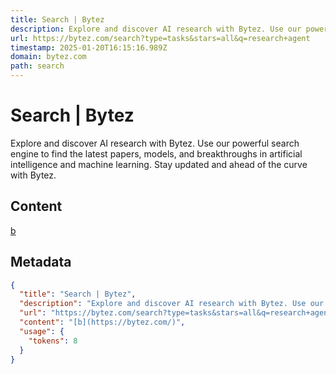 ```yaml
---
title: Search | Bytez
description: Explore and discover AI research with Bytez. Use our powerful search engine to find the latest papers, models, and breakthroughs in artificial intelligence and machine learning. Stay updated and ahead of the curve with Bytez.
url: https://bytez.com/search?type=tasks&stars=all&q=research+agent
timestamp: 2025-01-20T16:15:16.989Z
domain: bytez.com
path: search
---
```


# Search | Bytez


Explore and discover AI research with Bytez. Use our powerful search engine to find the latest papers, models, and breakthroughs in artificial intelligence and machine learning. Stay updated and ahead of the curve with Bytez.


## Content

[b](https://bytez.com/)

## Metadata

```json
{
  "title": "Search | Bytez",
  "description": "Explore and discover AI research with Bytez. Use our powerful search engine to find the latest papers, models, and breakthroughs in artificial intelligence and machine learning. Stay updated and ahead of the curve with Bytez.",
  "url": "https://bytez.com/search?type=tasks&stars=all&q=research+agent",
  "content": "[b](https://bytez.com/)",
  "usage": {
    "tokens": 8
  }
}
```
